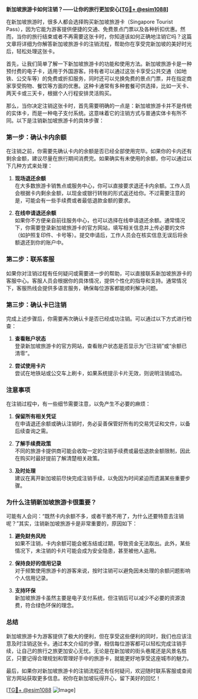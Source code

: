 **新加坡旅游卡如何注销？——让你的旅行更加安心[[TG💪+ @esim1088](https://t.me/s/esim1088)]**

在新加坡旅游时，很多人都会选择购买新加坡旅游卡（Singapore Tourist Pass），因为它能为游客提供便捷的交通、免费景点门票以及各种折扣优惠。然而，当你的旅行结束或者不再需要这张卡时，你知道该如何正确地注销它吗？这篇文章将详细为你解答新加坡旅游卡的注销流程，帮助你在享受完新加坡的美好时光后，轻松处理这张卡。

首先，让我们简单了解一下新加坡旅游卡的功能和使用方法。新加坡旅游卡是一种预付费的电子卡，适用于外国游客。持有者可以通过这张卡享受公共交通（如地铁、公交车等）的免费或折扣服务，同时还可以兑换免费的景点门票，并在指定商家享受购物、餐饮等方面的优惠。这种卡通常有多种套餐可供选择，比如一天卡、两天卡或三天卡，根据个人行程安排灵活购买。

那么，当你决定注销这张卡时，首先需要明确的一点是：新加坡旅游卡并不是传统的实体卡，而是一种电子支付系统。这意味着它的注销方式与普通实体卡有所不同。以下是注销新加坡旅游卡的具体步骤：

### **第一步：确认卡内余额**
在注销之前，你需要先确认卡内的余额是否已经全部使用完毕。如果你的卡内还有剩余金额，建议尽量在旅行期间消费完。如果确实有未使用的余额，你可以通过以下几种方式来处理：

1. **现场退还余额**  
   在大多数旅游卡销售点或服务中心，你可以直接要求退还卡内余额。工作人员会根据卡内剩余金额，以现金或银行转账的形式返还给你。不过需要注意的是，可能会有一些手续费或者最低退款金额的要求。

2. **在线申请退还余额**  
   如果你不方便亲自前往服务中心，也可以选择在线申请退还余额。通常情况下，你需要登录新加坡旅游卡的官方网站，填写相关信息并上传必要的文件（如护照复印件、卡号等）。提交申请后，工作人员会在核实信息无误后将余额退还到你的账户中。

### **第二步：联系客服**
如果你对注销过程有任何疑问或需要进一步的帮助，可以直接联系新加坡旅游卡的客服中心。客服人员会根据你的具体情况，提供个性化的指导和支持。通常情况下，客服热线会提供多语言服务，确保每位游客都能顺利解决问题。

### **第三步：确认卡已注销**
完成上述步骤后，你需要再次确认卡是否已经成功注销。可以通过以下方式进行检查：

1. **查看账户状态**  
   登录新加坡旅游卡的官方网站，查看账户状态是否显示为“已注销”或“余额已清零”。

2. **尝试使用卡片**  
   尝试在地铁站或公交车上刷卡，如果系统提示卡片无效，则说明注销成功。

### **注意事项**
在注销过程中，有一些细节需要注意，以免产生不必要的麻烦：

1. **保留所有相关凭证**  
   在申请退还余额或确认注销时，务必妥善保管好所有的交易凭证和文件，以备后续查询之需。

2. **了解手续费政策**  
   不同的旅游卡提供商可能会收取一定的注销手续费或最低退款金额限制，因此在购买时最好提前了解清楚相关政策。

3. **及时处理**  
   建议在离开新加坡前尽快完成注销手续，以免因为时间紧迫而遗漏某些重要步骤。

### **为什么注销新加坡旅游卡很重要？**
可能有人会问：“既然卡内余额不多，或者干脆不用了，为什么还要特意去注销呢？”其实，注销新加坡旅游卡是非常重要的，原因如下：

1. **避免财务风险**  
   如果不注销，卡内余额可能会被冻结或过期，导致资金无法取出。此外，某些情况下，未注销的卡片可能会成为安全隐患，甚至被他人盗用。

2. **保持良好的信用记录**  
   对于频繁使用旅游卡的游客来说，按时注销可以避免因未处理的余额问题影响个人信用记录。

3. **支持环保**  
   新加坡旅游卡虽然主要是电子支付系统，但注销后可以减少不必要的资源浪费，符合绿色环保的理念。

### **总结**
新加坡旅游卡为游客提供了极大的便利，但在享受这些便利的同时，我们也应该注意及时注销这张卡。通过本文介绍的步骤，相信每位游客都可以轻松完成注销手续，让自己的旅行之旅更加安心无忧。无论是在新加坡的街头巷尾还是风景名胜区，只要记得合理规划和管理好手中的旅游卡，就能更好地享受这座城市的魅力。

最后，如果你对新加坡旅游卡的注销流程还有任何疑问，欢迎随时联系客服或查阅官方网站获取更多信息。祝你在新加坡玩得开心，留下美好的回忆！

[[TG💪+ @esim1088](https://t.me/s/esim1088) ![Image](https://i.postimg.cc/4NQfJmqS/Snipaste-2025-05-13-00-14-12.png)]
